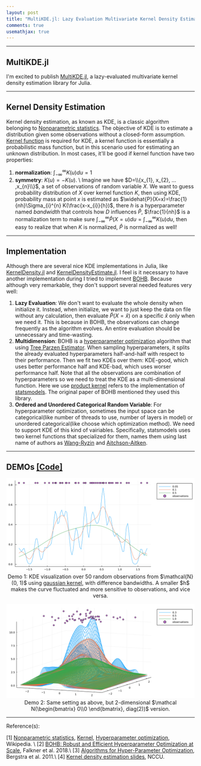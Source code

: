 ```yaml
---
layout: post
title: "MultiKDE.jl: Lazy Evaluation Multivariate Kernel Density Estimator"
comments: true
usemathjax: true
---
```


---

## MultiKDE.jl
I'm excited to publish [MultiKDE.jl](https://github.com/noil-reed/MultiKDE.jl), a lazy-evaluated multivariate kernel density estimation library for Julia.

------------------------------------------------------------------------

## Kernel Density Estimation
Kernel density estimation, as known as KDE, is a classic algorithm belonging to <a href="https://en.wikipedia.org/wiki/Nonparametric_statistics">Nonparametric statistics</a>. The objective of KDE is to estimate a distribution given some observations without a closed-form assumption. <a href="https://en.wikipedia.org/wiki/Kernel_(statistics)">Kernel function</a> is required for KDE, a kernel function is essentially a probabilistic mass function, but in this scenario used for estimating an unknown distribution. In most cases, it'll be good if kernel function have two properties:
1. **normalization**: $\int_{-\infty}^{\infty} K(u) du = 1$
2. **symmetry**: $K(u) = -K(u)$. \\
Imagine we have $D=\\{x_{1}, x_{2}, ... ,x_{n}\\}$, a set of observations of random variable $X$. We want to guess probability distribution of $X$ over kernel function $K$, then using KDE, probability mass at point $x$ is estimated as $\widehat{P}(X=x)=\frac{1}{nh}\Sigma_{i}^{n} K(\frac{x-x_{i}}{h})$, there $h$ is a hyperparameter named *bandwidth* that controls how $D$ influences $\widehat{P}$, $\frac{1}{nh}$ is a normalization term to make sure $\int_{-\infty}^{\infty} \widehat{P}(X=u)du = \int_{-\infty}^{\infty} K(u)du$, then easy to realize that when $K$ is normalized, $\widehat{P}$ is normalized as well!

------------------------------------------------------------------------
## Implementation
Although there are several nice KDE implementations in Julia, like <a href="https://github.com/JuliaStats/KernelDensity.jl.git">KernelDensity.jl</a> and <a href="https://github.com/JuliaRobotics/KernelDensityEstimate.jl">KernelDensityEstimate.jl</a>. I feel is it necessary to have another implementation during I tried to implement <a href="https://arxiv.org/abs/1807.01774">BOHB</a>. Because although very remarkable, they don't support several needed features very well:

1. **Lazy Evaluation**: We don't want to evaluate the whole density when initialize it. Instead, when initialize, we want to just keep the data on file without any calculation, then evaluate $\widehat{P}(X=\hat{x})$ on a specific $\hat{x}$ only when we need it. This is because in BOHB, the observations can change frequently as the algorithm evolves. An entire evaluation should be unnecessary and time-wasting.
2. **Multidimension**: BOHB is a <a href="https://en.wikipedia.org/wiki/Hyperparameter_optimization">hyperparameter optimization</a> algorithm that using <a href="https://papers.nips.cc/paper/2011/file/86e8f7ab32cfd12577bc2619bc635690-Paper.pdf">Tree Parzen Estimator</a>. When sampling hyperparameters, it splits the already evaluated hyperparameters half-and-half with respect to their performance. Then we fit two KDEs over them: KDE-good, which uses better performance half and KDE-bad, which uses worser performance half. Note that all the observations are combination of hyperparameters so we need to treat the KDE as a multi-dimensional function. Here we use <a href="http://csyue.nccu.edu.tw/ch/Kernel%20Estimation(Ref).pdf">product kernel</a> refers to the implementation of <a href="https://github.com/statsmodels/statsmodels">statsmodels</a>. The original paper of BOHB mentioned they used this library.
3. **Ordered and Unordered Categorical Random Variable**: For hyperparameter optimization, sometimes the input space can be categorical(like number of threads to use, number of layers in model) or unordered categorical(like choose which optimization method). We need to support KDE of this kind of vairiables. Specifically, statsmodels uses two kernel functions that specialized for them, names them using last name of authors as <a href="https://academic.oup.com/biomet/article-abstract/68/1/301/237752?redirectedFrom=fulltext">Wang-Ryzin</a> and <a href="https://academic.oup.com/biomet/article-abstract/63/3/413/270829?redirectedFrom=fulltext">Aitchson-Aitken</a>.


------------------------------------------------------------------------

## DEMOs <a href="https://github.com/noil-reed/notebooks/blob/main/MultiKDE_demo/demo.ipynb">[Code]</a>

<p align="center">
  <img src="https://raw.githubusercontent.com/noil-reed/notebooks/842a60e81bad431dd70c6e04eb93f82ff10c1cda/MultiKDE_demo/dim1.svg">
  <br/>
  Demo 1: KDE visualization over 50 random observations from $\mathcal{N}(0, 1)$ using <a href="http://pages.stat.wisc.edu/~mchung/teaching/MIA/reading/diffusion.gaussian.kernel.pdf.pdf">gaussian kernel</a>, with difference bandwidths. A smaller $h$ makes the curve fluctuated and more sensitive to observations, and vice versa.
</p>

<p align="center">
  <img src="https://raw.githubusercontent.com/noil-reed/notebooks/842a60e81bad431dd70c6e04eb93f82ff10c1cda/MultiKDE_demo/dim2.svg">
  <br/>
  Demo 2: Same setting as above, but 2-dimensional $\mathcal N(\begin{bmatrix} 0\\0 \end{bmatrix}, diag(2))$ version.
</p>


------------------------------------------------------------------------
Reference(s):

[1] <a href="https://en.wikipedia.org/wiki/Nonparametric_statistics">Nonparametric statistics</a>,
<a href="https://en.wikipedia.org/wiki/Kernel_(statistics)">Kernel</a>,
<a href="https://en.wikipedia.org/wiki/Hyperparameter_optimization">Hyperparameter optimization</a>, Wikipedia. \\
[2] <a href="https://arxiv.org/abs/1807.01774">BOHB: Robust and Efficient Hyperparameter Optimization at Scale</a>, Falkner et al. 2018.\\
[3] <a href="https://papers.nips.cc/paper/2011/file/86e8f7ab32cfd12577bc2619bc635690-Paper.pdf">Algorithms for Hyper-Parameter Optimization</a>, Bergstra et al. 2011.\\
[4] <a href="http://csyue.nccu.edu.tw/ch/Kernel%20Estimation(Ref).pdf">Kernel density estimation slides</a>, NCCU.
